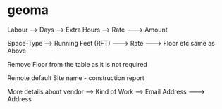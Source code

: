 # geoma

Labour -->  Days  --> Extra Hours --> Rate ---> Amount

Space-Type --> Running Feet (RFT) ---> Rate ---> Floor etc same as Above

Remove Floor from the table as it is not required

Remote default Site name - construction report

More details about vendor --> Kind of Work --> Email Address ---> Address 

